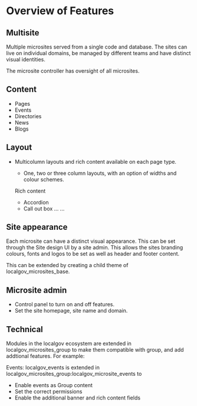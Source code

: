 # Overview of Features

## Multisite

Multiple microsites served from a single code and database. The sites can live on individual domains, be managed by different teams and have distinct visual identities. 

The microsite controller has oversight of all microsites. 

## Content

- Pages
- Events
- Directories
- News
- Blogs

## Layout

- Multicolumn layouts and rich content available on each page type.
    - One, two or three column layouts, with an option of widths and colour schemes.

  Rich content
    - Accordion
    - Call out box
    ... 
    ... 

## Site appearance

Each microsite can have a distinct visual appearance. This can be set through the Site design UI by a site admin. This allows the sites branding colours, fonts and logos to be set as well as header and footer content.

This can be extended by creating a child theme of localgov_microsites_base. 

## Microsite admin

- Control panel to turn on and off features.
- Set the site homepage, site name and domain.


## Technical

Modules in the localgov ecosystem are extended in localgov_microsites_group to make them compatible with group, and add addtional features. For example:

Events: localgov_events is extended in localgov_microsites_group:localgov_microsite_events to 
- Enable events as Group content
- Set the correct permissions
- Enable the additional banner and rich content fields

